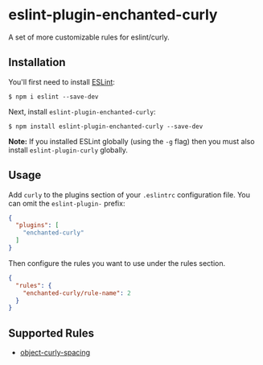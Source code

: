 # eslint-plugin-enchanted-curly

A set of more customizable rules for eslint/curly.

## Installation

You'll first need to install [ESLint](http://eslint.org):

```
$ npm i eslint --save-dev
```

Next, install `eslint-plugin-enchanted-curly`:

```
$ npm install eslint-plugin-enchanted-curly --save-dev
```

**Note:** If you installed ESLint globally (using the `-g` flag) then you must also install `eslint-plugin-curly` globally.

## Usage

Add `curly` to the plugins section of your `.eslintrc` configuration file. You can omit the `eslint-plugin-` prefix:

```json
{
  "plugins": [
    "enchanted-curly"
  ]
}
```

Then configure the rules you want to use under the rules section.

```json
{
  "rules": {
    "enchanted-curly/rule-name": 2
  }
}
```

## Supported Rules

* [object-curly-spacing](docs/rules/object-curly-spacing.md)
